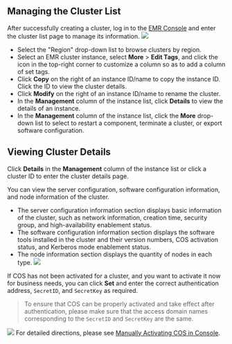 ## Managing the Cluster List
After successfully creating a cluster, log in to the [EMR Console](https://console.cloud.tencent.com/emr) and enter the cluster list page to manage its information.
![](https://main.qcloudimg.com/raw/e3cca432c58af3fb39ffdb0d712f8c30.png)
- Select the "Region" drop-down list to browse clusters by region.
- Select an EMR cluster instance, select **More** > **Edit Tags**, and click the icon in the top-right corner to customize a column so as to add a column of set tags.
- Click **Copy** on the right of an instance ID/name to copy the instance ID. Click the ID to view the cluster details.
- Click **Modify** on the right of an instance ID/name to rename the cluster.
- In the **Management** column of the instance list, click **Details** to view the details of an instance.
- In the **Management** column of the instance list, click the **More** drop-down list to select to restart a component, terminate a cluster, or export software configuration.


## Viewing Cluster Details
Click **Details** in the **Management** column of the instance list or click a cluster ID to enter the cluster details page.

You can view the server configuration, software configuration information, and node information of the cluster.
- The server configuration information section displays basic information of the cluster, such as network information, creation time, security group, and high-availability enablement status.
- The software configuration information section displays the software tools installed in the cluster and their version numbers, COS activation status, and Kerberos mode enablement status.
- The node information section displays the quantity of nodes in each type.
![](https://main.qcloudimg.com/raw/24c490d4cac246e375f1ace040fbc586.png)

If COS has not been activated for a cluster, and you want to activate it now for business needs, you can click **Set** and enter the correct authentication address, `SecretID`, and `SecretKey` as required.
>To ensure that COS can be properly activated and take effect after authentication, please make sure that the access domain names corresponding to the `SecretID` and `SecretKey` are the same.

![](https://main.qcloudimg.com/raw/492572698433980dd891d2a2e01a3c3d.png)
For detailed directions, please see [Manually Activating COS in Console](https://intl.cloud.tencent.com/document/product/1026/34570).

